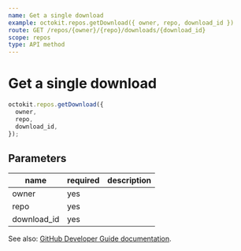 ```yaml
---
name: Get a single download
example: octokit.repos.getDownload({ owner, repo, download_id })
route: GET /repos/{owner}/{repo}/downloads/{download_id}
scope: repos
type: API method
---
```


# Get a single download

```js
octokit.repos.getDownload({
  owner,
  repo,
  download_id,
});
```

## Parameters

<table>
  <thead>
    <tr>
      <th>name</th>
      <th>required</th>
      <th>description</th>
    </tr>
  </thead>
  <tbody>
    <tr><td>owner</td><td>yes</td><td>

</td></tr>
<tr><td>repo</td><td>yes</td><td>

</td></tr>
<tr><td>download_id</td><td>yes</td><td>

</td></tr>
  </tbody>
</table>

See also: [GitHub Developer Guide documentation](https://developer.github.com/v3/repos/downloads/#get-a-single-download).
